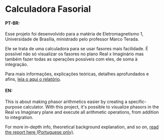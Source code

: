 # Calculadora Fasorial

#### PT-BR:
Esse projeto foi desenvolvido para a matéria de Eletromagnetismo 1, Universidade de Brasília, ministrado pelo professor Marco Terada.

Ele se trata de uma calculadora para se usar fasores mais facilidade. É possível não só visualizar os fasores no plano Real x Imaginário mas também fazer todas as operações possíveis com eles, de soma à integração.

Para mais informações, explicações teóricas, detalhes aprofundados e afins, [leia o aqui o relatório](Relatório/Relatorio.pdf).

#### EN:

This is about making phasor arithmetics easier by creating a specific-purpose calculator. With this project, it's possible to visualize phasors in the Real vs Imaginary plane and execute all arithmetic operations, from addition to integration.

For more in-depth info, theoretical background explanation, and so on, [read the report here (Portuguese only)](Relatório/Relatorio.pdf).
